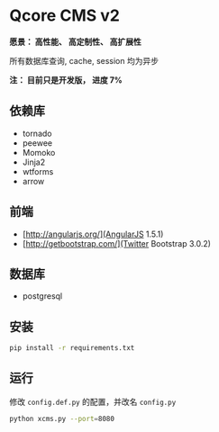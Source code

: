 Qcore CMS v2
================

**愿景： 高性能、 高定制性、 高扩展性**

所有数据库查询, cache, session 均为异步

**注： 目前只是开发版， 进度 7%**

## 依赖库 

- tornado
- peewee
- Momoko
- Jinja2
- wtforms
- arrow

## 前端

- [http://angularjs.org/](AngularJS 1.5.1)
- [http://getbootstrap.com/](Twitter Bootstrap 3.0.2)

## 数据库

- postgresql

## 安装

```bash
pip install -r requirements.txt
```

## 运行

修改 `config.def.py` 的配置，并改名 `config.py`

```bash
python xcms.py --port=8080
```

